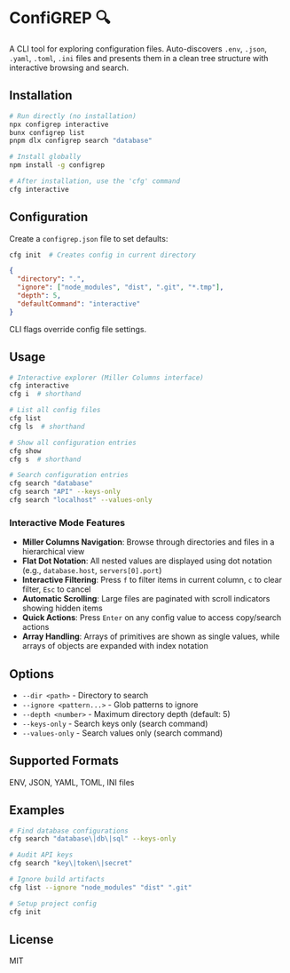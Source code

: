 # ConfiGREP 🔍

A CLI tool for exploring configuration files. Auto-discovers `.env`, `.json`, `.yaml`, `.toml`, `.ini` files and presents them in a clean tree structure with interactive browsing and search.

## Installation

```bash
# Run directly (no installation)
npx configrep interactive
bunx configrep list
pnpm dlx configrep search "database"

# Install globally
npm install -g configrep

# After installation, use the 'cfg' command
cfg interactive
```

## Configuration

Create a `configrep.json` file to set defaults:

```bash
cfg init  # Creates config in current directory
```

```json
{
  "directory": ".",
  "ignore": ["node_modules", "dist", ".git", "*.tmp"],
  "depth": 5,
  "defaultCommand": "interactive"
}
```

CLI flags override config file settings.

## Usage

```bash
# Interactive explorer (Miller Columns interface)
cfg interactive
cfg i  # shorthand

# List all config files
cfg list
cfg ls  # shorthand

# Show all configuration entries
cfg show
cfg s  # shorthand

# Search configuration entries
cfg search "database"
cfg search "API" --keys-only
cfg search "localhost" --values-only
```

### Interactive Mode Features

- **Miller Columns Navigation**: Browse through directories and files in a hierarchical view
- **Flat Dot Notation**: All nested values are displayed using dot notation (e.g., `database.host`, `servers[0].port`)
- **Interactive Filtering**: Press `f` to filter items in current column, `c` to clear filter, `Esc` to cancel
- **Automatic Scrolling**: Large files are paginated with scroll indicators showing hidden items
- **Quick Actions**: Press `Enter` on any config value to access copy/search actions
- **Array Handling**: Arrays of primitives are shown as single values, while arrays of objects are expanded with index notation

## Options

- `--dir <path>` - Directory to search
- `--ignore <pattern...>` - Glob patterns to ignore
- `--depth <number>` - Maximum directory depth (default: 5)
- `--keys-only` - Search keys only (search command)
- `--values-only` - Search values only (search command)

## Supported Formats

ENV, JSON, YAML, TOML, INI files

## Examples

```bash
# Find database configurations
cfg search "database\|db\|sql" --keys-only

# Audit API keys
cfg search "key\|token\|secret"

# Ignore build artifacts
cfg list --ignore "node_modules" "dist" ".git"

# Setup project config
cfg init
```

## License

MIT